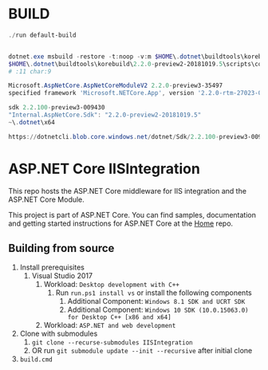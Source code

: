 # BUILD 

```powershell
./run default-build


dotnet.exe msbuild -restore -t:noop -v:m $HOME\.dotnet\buildtools\korebuild\2.2.0-preview2-20181019.5\scripts/../modules/BundledPackages/BundledPackageRestorer.csproj
$HOME\.dotnet\buildtools\korebuild\2.2.0-preview2-20181019.5\scripts\common.psm1
# :11 char:9

Microsoft.AspNetCore.AspNetCoreModuleV2 2.2.0-preview3-35497
specified framework 'Microsoft.NETCore.App', version '2.2.0-rtm-27023-02' was not found.

sdk 2.2.100-preview3-009430
"Internal.AspNetCore.Sdk": "2.2.0-preview2-20181019.5"
~\.dotnet\x64

https://dotnetcli.blob.core.windows.net/dotnet/Sdk/2.2.100-preview3-009430/dotnet-sdk-2.2.100-preview3-009430-win-x64.zip
```

ASP.NET Core IISIntegration
========
This repo hosts the ASP.NET Core middleware for IIS integration and the ASP.NET Core Module.

This project is part of ASP.NET Core. You can find samples, documentation and getting started instructions for ASP.NET Core at the [Home](https://github.com/aspnet/home) repo.

## Building from source
1. Install prerequisites
   1. Visual Studio 2017
      1. Workload: `Desktop development with C++`
         1. Run `run.ps1 install vs` or install the following components
            1. Additional Component: `Windows 8.1 SDK and UCRT SDK`
            2. Additional Component: `Windows 10 SDK (10.0.15063.0) for Desktop C++ [x86 and x64]`
      2. Workload: `ASP.NET and web development`
2. Clone with submodules
   1. `git clone --recurse-submodules IISIntegration`
   2. OR run `git submodule update --init --recursive` after initial clone
3. `build.cmd`
